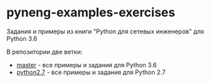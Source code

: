 # pyneng-examples-exercises

Задания и примеры из книги "Python для сетевых инженеров" для Python 3.6

В репозитории две ветки:

* [master](https://github.com/natenka/pyneng-examples-exercises/) - все примеры и задания для Python 3.6
* [python2.7](https://github.com/natenka/pyneng-examples-exercises/tree/python2.7) - все примеры и задания для Python 2.7

